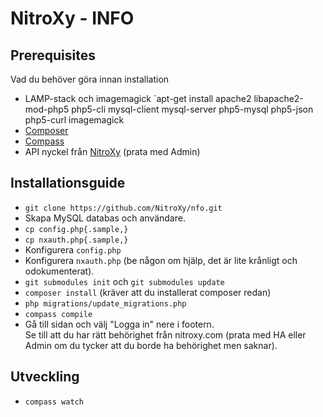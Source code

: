 NitroXy - INFO
===================================================

## Prerequisites

Vad du behöver göra innan installation

* LAMP-stack och imagemagick
`apt-get install apache2 libapache2-mod-php5 php5-cli mysql-client mysql-server php5-mysql php5-json php5-curl imagemagick
* [Composer](https://getcomposer.org/)
* [Compass](http://compass-style.org/)
* API nyckel från [NitroXy](https://nitroxy.com) (prata med Admin)

## Installationsguide

* `git clone https://github.com/NitroXy/nfo.git`
* Skapa MySQL databas och användare.
* `cp config.php{.sample,}`
* `cp nxauth.php{.sample,}`
* Konfigurera `config.php`
* Konfigurera `nxauth.php` (be någon om hjälp, det är lite krånligt och odokumenterat).
* `git submodules init` och `git submodules update`
* `composer install` (kräver att du installerat composer redan)
* `php migrations/update_migrations.php`
* `compass compile`
* Gå till sidan och välj "Logga in" nere i footern.  
Se till att du har rätt behörighet från nitroxy.com (prata med HA eller Admin om du tycker att du borde ha behörighet men saknar).

## Utveckling

* `compass watch`
